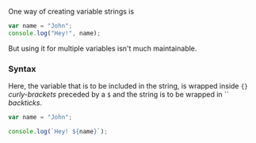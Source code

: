 One way of creating variable strings is 
```js
var name = "John"; 
console.log("Hey!", name);
```

But using it for multiple variables isn't much maintainable.

### Syntax
Here, the variable that is to be included in the string, is wrapped inside `{}` *curly-brackets* preceded by a `$` and the string is to be wrapped in `` *backticks*.

```js
var name = "John";

console.log(`Hey! ${name}`);
```